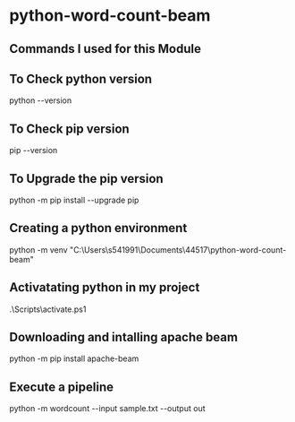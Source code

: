 # python-word-count-beam
## Commands I used for this Module



## To Check python version
python --version



## To Check pip version
pip --version



## To Upgrade the pip version
python -m pip install --upgrade pip



## Creating a python environment
python -m venv "C:\Users\s541991\Documents\44517\python-word-count-beam"



## Activatating python in my project
.\Scripts\activate.ps1



## Downloading and intalling apache beam
python -m pip install apache-beam



## Execute a pipeline
python -m wordcount --input sample.txt --output out
